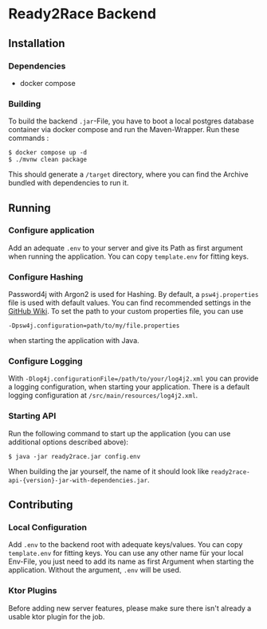# Ready2Race Backend

## Installation

### Dependencies
- docker compose

### Building
To build the backend `.jar`-File, you have to boot a local postgres database container via docker compose and run the
Maven-Wrapper. Run these commands :
```shell
$ docker compose up -d
$ ./mvnw clean package
```
This should generate a `/target` directory, where you can find the Archive bundled with dependencies to run it.

## Running

### Configure application

Add an adequate `.env` to your server and give its Path as first argument when running the application. You can copy
`template.env` for fitting keys.

### Configure Hashing

Password4j with Argon2 is used for Hashing. By default, a `psw4j.properties` file is used with default values. You can find
recommended settings in the [GitHub Wiki](https://github.com/Password4j/password4j/wiki/Recommended-settings#argon2).
To set the path to your custom properties file, you can use

`-Dpsw4j.configuration=path/to/my/file.properties`

when starting the application with Java.

### Configure Logging

With `-Dlog4j.configurationFile=/path/to/your/log4j2.xml` you can provide a logging configuration, when starting your application.
There is a default logging configuration at `/src/main/resources/log4j2.xml`.

### Starting API

Run the following command to start up the application (you can use additional options described above):
```shell
$ java -jar ready2race.jar config.env
```

When building the jar yourself, the name of it should look like `ready2race-api-{version}-jar-with-dependencies.jar`.

## Contributing

### Local Configuration

Add `.env` to the backend root with adequate keys/values. You can copy `template.env` for fitting keys.
You can use any other name für your local Env-File, you just need to add its name as first Argument when
starting the application. Without the argument, `.env` will be used.

### Ktor Plugins

Before adding new server features, please make sure there isn't already a usable ktor plugin for the job.